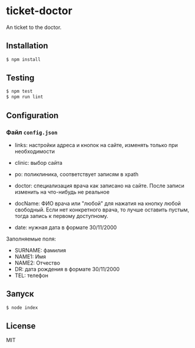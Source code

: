 # ticket-doctor

An ticket to the doctor.

## Installation

```sh
$ npm install
```

## Testing

```sh
$ npm test
$ npm run lint
```
## Configuration

### Файл `config.json`

- links: настройки адреса и кнопок на сайте, изменять только при необходимости

- clinic: выбор сайта 

- po: поликлиника, соответствует записям в xpath

- doctor: специализация врача как записано на сайте. После записи изменить на 
что-нибудь не реальное

- docName: ФИО врача или "любой" для нажатия на кнопку любой свободный.
Если нет конкретного врача, то лучше оставить пустым, тогда запись к первому 
доступному.

- date: нужная дата в формате 30/11/2000

Заполняемые поля:

- SURNAME: фамилия
- NAME1: Имя
- NAME2: Отчество
- DR: дата рождения в формате 30/11/2000
- TEL: телефон

## Запуск

```sh
$ node index
```

## License

MIT
